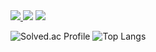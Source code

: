 <a href="https://www.instagram.com/" target="_blank">
  <img src="https://img.shields.io/badge/instagram-000000?style=for-the-badge&logo=instagram&logoColor=#E4405F"/>
</a>


<img src="https://img.shields.io/badge/c++-00599C?style=for-the-badge&logo=cplusplus%2B%2B&logoColor=white">
<img src="https://img.shields.io/badge/c#-512BD4?style=for-the-badge&logo=csharp%2B%2B&logoColor=white">

![Solved.ac Profile](http://mazassumnida.wtf/api/generate_badge?boj=lning21)
![Top Langs](https://github-readme-stats.vercel.app/api/top-langs/?username=KKPASII&layout=compact&theme=onedark)

